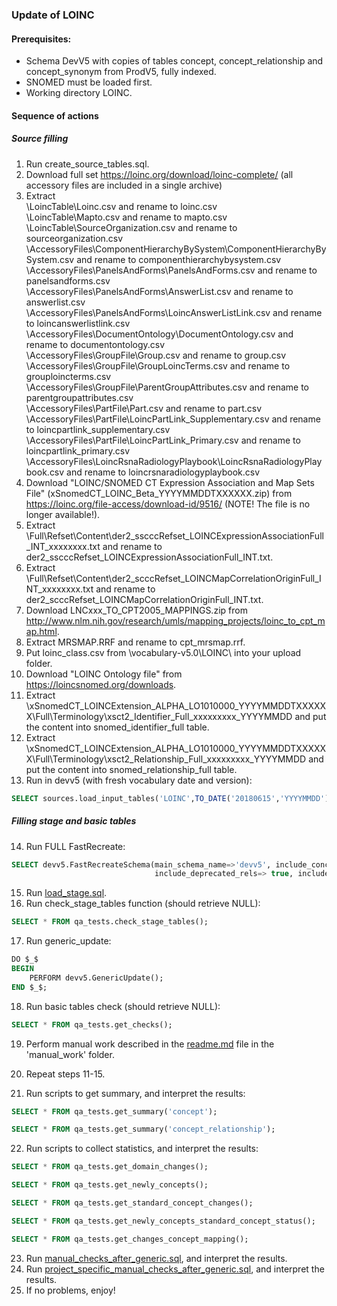 ### Update of LOINC

#### Prerequisites:
- Schema DevV5 with copies of tables concept, concept_relationship and concept_synonym from ProdV5, fully indexed. 
- SNOMED must be loaded first.
- Working directory LOINC.

#### Sequence of actions

##### Source filling
1. Run create_source_tables.sql.
2. Download full set https://loinc.org/download/loinc-complete/ (all accessory files are included in a single archive)
3. Extract  
\LoincTable\Loinc.csv and rename to loinc.csv  
\LoincTable\Mapto.csv and rename to mapto.csv  
\LoincTable\SourceOrganization.csv and rename to sourceorganization.csv  
\AccessoryFiles\ComponentHierarchyBySystem\ComponentHierarchyBySystem.csv and rename to componenthierarchybysystem.csv  
\AccessoryFiles\PanelsAndForms\PanelsAndForms.csv and rename to panelsandforms.csv  
\AccessoryFiles\PanelsAndForms\AnswerList.csv and rename to answerlist.csv  
\AccessoryFiles\PanelsAndForms\LoincAnswerListLink.csv and rename to loincanswerlistlink.csv  
\AccessoryFiles\DocumentOntology\DocumentOntology.csv and rename to documentontology.csv  
\AccessoryFiles\GroupFile\Group.csv and rename to group.csv  
\AccessoryFiles\GroupFile\GroupLoincTerms.csv and rename to grouploincterms.csv  
\AccessoryFiles\GroupFile\ParentGroupAttributes.csv and rename to parentgroupattributes.csv  
\AccessoryFiles\PartFile\Part.csv and rename to part.csv  
\AccessoryFiles\PartFile\LoincPartLink_Supplementary.csv and rename to loincpartlink_supplementary.csv  
\AccessoryFiles\PartFile\LoincPartLink_Primary.csv and rename to loincpartlink_primary.csv  
\AccessoryFiles\LoincRsnaRadiologyPlaybook\LoincRsnaRadiologyPlaybook.csv and rename to loincrsnaradiologyplaybook.csv  
4. Download "LOINC/SNOMED CT Expression Association and Map Sets File" (xSnomedCT_LOINC_Beta_YYYYMMDDTXXXXXX.zip) from https://loinc.org/file-access/download-id/9516/ (NOTE! The file is no longer available!).
5. Extract \Full\Refset\Content\der2_sscccRefset_LOINCExpressionAssociationFull_INT_xxxxxxxx.txt and rename to der2_sscccRefset_LOINCExpressionAssociationFull_INT.txt.
6. Extract \Full\Refset\Content\der2_scccRefset_LOINCMapCorrelationOriginFull_INT_xxxxxxxx.txt and rename to der2_scccRefset_LOINCMapCorrelationOriginFull_INT.txt.
7. Download LNCxxx_TO_CPT2005_MAPPINGS.zip from http://www.nlm.nih.gov/research/umls/mapping_projects/loinc_to_cpt_map.html.
8. Extract MRSMAP.RRF and rename to cpt_mrsmap.rrf.
9. Put loinc_class.csv from \vocabulary-v5.0\LOINC\ into your upload folder.
10. Download "LOINC Ontology file" from https://loincsnomed.org/downloads.
11. Extract \xSnomedCT_LOINCExtension_ALPHA_LO1010000_YYYYMMDDTXXXXXX\Full\Terminology\xsct2_Identifier_Full_xxxxxxxxx_YYYYMMDD and put the content into snomed_identifier_full table.
12. Extract \xSnomedCT_LOINCExtension_ALPHA_LO1010000_YYYYMMDDTXXXXXX\Full\Terminology\xsct2_Relationship_Full_xxxxxxxxx_YYYYMMDD and put the content into snomed_relationship_full table.
13. Run in devv5 (with fresh vocabulary date and version):
```sql
SELECT sources.load_input_tables('LOINC',TO_DATE('20180615','YYYYMMDD'),'LOINC 2.64');
```

##### Filling stage and basic tables
14. Run FULL FastRecreate:
```sql
SELECT devv5.FastRecreateSchema(main_schema_name=>'devv5', include_concept_ancestor=> false,
                                include_deprecated_rels=> true, include_synonyms=> true);
```
15. Run [load_stage.sql](https://github.com/OHDSI/Vocabulary-v5.0/blob/master/LOINC/load_stage.sql).
16. Run check_stage_tables function (should retrieve NULL):
```sql
SELECT * FROM qa_tests.check_stage_tables();
```
17. Run generic_update:
```sql
DO $_$
BEGIN
	PERFORM devv5.GenericUpdate();
END $_$;
```
18. Run basic tables check (should retrieve NULL):
```sql
SELECT * FROM qa_tests.get_checks();
```
19. Perform manual work described in the [readme.md](https://github.com/OHDSI/Vocabulary-v5.0/blob/master/LOINC/manual_work/readme.md) file in the 'manual_work' folder.

20. Repeat steps 11-15.

21. Run scripts to get summary, and interpret the results:
```sql
SELECT * FROM qa_tests.get_summary('concept');
```
```sql
SELECT * FROM qa_tests.get_summary('concept_relationship');
```
22. Run scripts to collect statistics, and interpret the results:
```sql
SELECT * FROM qa_tests.get_domain_changes();
```
```sql
SELECT * FROM qa_tests.get_newly_concepts();
```
```sql
SELECT * FROM qa_tests.get_standard_concept_changes();
```
```sql
SELECT * FROM qa_tests.get_newly_concepts_standard_concept_status();
```
```sql
SELECT * FROM qa_tests.get_changes_concept_mapping();
```

23. Run [manual_checks_after_generic.sql](https://github.com/OHDSI/Vocabulary-v5.0/blob/master/working/manual_checks_after_generic.sql), and interpret the results.
24. Run [project_specific_manual_checks_after_generic.sql](https://github.com/OHDSI/Vocabulary-v5.0/blob/master/LOINC/manual_work/project_specific_manual_checks_after_generic.sql), and interpret the results.
25. If no problems, enjoy!
